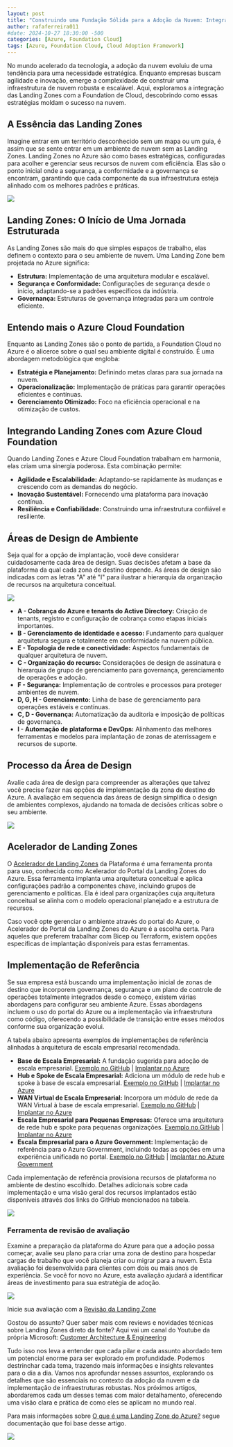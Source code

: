 ```yaml
---
layout: post
title: "Construindo uma Fundação Sólida para a Adoção da Nuvem: Integrando Landing Zones com Azure Cloud Foundation"
author: rafaferreira011
#date: 2024-10-27 18:30:00 -500
categories: [Azure, Foundation Cloud]
tags: [Azure, Foundation Cloud, Cloud Adoption Framework]
---
```


No mundo acelerado da tecnologia, a adoção da nuvem evoluiu de uma tendência para uma necessidade estratégica. Enquanto empresas buscam agilidade e inovação, emerge a complexidade de construir uma infraestrutura de nuvem robusta e escalável. Aqui, exploramos a integração das Landing Zones com a Foundation de Cloud, descobrindo como essas estratégias moldam o sucesso na nuvem.

## A Essência das Landing Zones

Imagine entrar em um território desconhecido sem um mapa ou um guia, é assim que se sente entrar em um ambiente de nuvem sem as Landing Zones. Landing Zones no Azure são como bases estratégicas, configuradas para acolher e gerenciar seus recursos de nuvem com eficiência. Elas são o ponto inicial onde a segurança, a conformidade e a governança se encontram, garantindo que cada componente da sua infraestrutura esteja alinhado com os melhores padrões e práticas.

![](/assets/img/posts/2024-01-02-foundation-lz04.png)

## Landing Zones: O Início de Uma Jornada Estruturada

As Landing Zones são mais do que simples espaços de trabalho, elas definem o contexto para o seu ambiente de nuvem. Uma Landing Zone bem projetada no Azure significa:

- **Estrutura:** Implementação de uma arquitetura modular e escalável.
- **Segurança e Conformidade:** Configurações de segurança desde o início, adaptando-se a padrões específicos da indústria.
- **Governança:** Estruturas de governança integradas para um controle eficiente.

## Entendo mais o Azure Cloud Foundation
Enquanto as Landing Zones são o ponto de partida, a Foundation Cloud no Azure é o alicerce sobre o qual seu ambiente digital é construído. É uma abordagem metodológica que engloba:

- **Estratégia e Planejamento:** Definindo metas claras para sua jornada na nuvem.
- **Operacionalização:** Implementação de práticas para garantir operações eficientes e contínuas.
- **Gerenciamento Otimizado:** Foco na eficiência operacional e na otimização de custos.

## Integrando Landing Zones com Azure Cloud Foundation
Quando Landing Zones e Azure Cloud Foundation trabalham em harmonia, elas criam uma sinergia poderosa. Esta combinação permite:
- **Agilidade e Escalabilidade:** Adaptando-se rapidamente às mudanças e crescendo com as demandas do negócio.
- **Inovação Sustentável:** Fornecendo uma plataforma para inovação contínua.
- **Resiliência e Confiabilidade:** Construindo uma infraestrutura confiável e resiliente.

## Áreas de Design de Ambiente
Seja qual for a opção de implantação, você deve considerar cuidadosamente cada área de design. Suas decisões afetam a base da plataforma da qual cada zona de destino depende. As áreas de design são indicadas com as letras "A" até "I" para ilustrar a hierarquia da organização de recursos na arquitetura conceitual.

![](/assets/img/posts/2024-01-02-foundation-lz02.png)

- **A - Cobrança do Azure e tenants do Active Directory:** Criação de tenants, registro e configuração de cobrança como etapas iniciais importantes.
- **B - Gerenciamento de identidade e acesso:** Fundamento para qualquer arquitetura segura e totalmente em conformidade na nuvem pública.
- **E - Topologia de rede e conectividade:** Aspectos fundamentais de qualquer arquitetura de nuvem.
- **C - Organização do recurso:** Considerações de design de assinatura e hierarquia de grupo de gerenciamento para governança, gerenciamento de operações e adoção.
- **F - Segurança:** Implementação de controles e processos para proteger ambientes de nuvem.
- **D, G, H - Gerenciamento:** Linha de base de gerenciamento para operações estáveis e contínuas.
- **C, D - Governança:** Automatização da auditoria e imposição de políticas de governança.
- **I - Automação de plataforma e DevOps:** Alinhamento das melhores ferramentas e modelos para implantação de zonas de aterrissagem e recursos de suporte.

## Processo da Área de Design
Avalie cada área de design para compreender as alterações que talvez você precise fazer nas opções de implementação da zona de destino do Azure. A avaliação em sequencia das áreas de design simplifica o design de ambientes complexos, ajudando na tomada de decisões críticas sobre o seu ambiente.

![](/assets/img/posts/2024-01-02-foundation-lz03.png)

## Acelerador de Landing Zones

O [Acelerador de Landing Zones](https://aka.ms/caf/ready/accelerator) da Plataforma é uma ferramenta pronta para uso, conhecida como Acelerador do Portal da Landing Zones do Azure. Essa ferramenta implanta uma arquitetura conceitual e aplica configurações padrão a componentes chave, incluindo grupos de gerenciamento e políticas. Ela é ideal para organizações cuja arquitetura conceitual se alinha com o modelo operacional planejado e a estrutura de recursos.

Caso você opte gerenciar o ambiente através do portal do Azure, o Acelerador do Portal da Landing Zones do Azure é a escolha certa. Para aqueles que preferem trabalhar com Bicep ou Terraform, existem opções específicas de implantação disponíveis para estas ferramentas.

## Implementação de Referência

Se sua empresa está buscando uma implementação inicial de zonas de destino que incorporem governança, segurança e um plano de controle de operações totalmente integrados desde o começo, existem várias abordagens para configurar seu ambiente Azure. Essas abordagens incluem o uso do portal do Azure ou a implementação via infraestrutura como código, oferecendo a possibilidade de transição entre esses métodos conforme sua organização evolui.

A tabela abaixo apresenta exemplos de implementações de referência alinhadas à arquitetura de escala empresarial recomendada.

- **Base de Escala Empresarial:** A fundação sugerida para adoção de escala empresarial. [Exemplo no GitHub](https://github.com/enterprise-scale-example) \| [Implantar no Azure](https://azure.com/deploy-base-scale)
- **Hub e Spoke de Escala Empresarial:** Adiciona um módulo de rede hub e spoke à base de escala empresarial. [Exemplo no GitHub](https://github.com/enterprise-hub-spoke-example) \| [Implantar no Azure](https://azure.com/deploy-hub-spoke)
- **WAN Virtual de Escala Empresarial:** Incorpora um módulo de rede da WAN Virtual à base de escala empresarial. [Exemplo no GitHub](https://github.com/enterprise-virtual-wan-example) \| [Implantar no Azure](https://azure.com/deploy-virtual-wan)
- **Escala Empresarial para Pequenas Empresas:** Oferece uma arquitetura de rede hub e spoke para pequenas organizações. [Exemplo no GitHub](https://github.com/small-business-scale-example) \| [Implantar no Azure](https://azure.com/deploy-small-business)
- **Escala Empresarial para o Azure Government:** Implementação de referência para o Azure Government, incluindo todas as opções em uma experiência unificada no portal. [Exemplo no GitHub](https://github.com/azure-government-scale-example) \| [Implantar no Azure Government](https://azure.com/deploy-government-scale)

Cada implementação de referência provisiona recursos de plataforma no ambiente de destino escolhido. Detalhes adicionais sobre cada implementação e uma visão geral dos recursos implantados estão disponíveis através dos links do GitHub mencionados na tabela.

![](/assets/img/posts/2024-01-02-foundation-lz05.png)


### Ferramenta de revisão de avaliação

Examine a preparação da plataforma do Azure para que a adoção possa começar, avalie seu plano para criar uma zona de destino para hospedar cargas de trabalho que você planeja criar ou migrar para a nuvem. Esta avaliação foi desenvolvida para clientes com dois ou mais anos de experiência. Se você for novo no Azure, esta avaliação ajudará a identificar áreas de investimento para sua estratégia de adoção.

![](/assets/img/posts/2024-01-02-foundation-lz01.png)

Inicie sua avaliação com a [Revisão da Landing Zone](https://learn.microsoft.com/pt-br/assessments/56ec577c-acb6-4c7b-ad13-e224b0846153/)

Gostou do assunto? Quer saber mais com reviews e novidades técnicas sobre Landing Zones direto da fonte? Aqui vai um canal do Youtube da própria Microsoft: [Customer Architecture & Engineering](https://www.youtube.com/@MicrosoftCAE)

Tudo isso nos leva a entender que cada pilar e cada assunto abordado tem um potencial enorme para ser explorado em profundidade. Podemos destrinchar cada tema, trazendo mais informações e insights relevantes para o dia a dia. Vamos nos aprofundar nesses assuntos, explorando os detalhes que são essenciais no contexto da adoção da nuvem e da implementação de infraestruturas robustas. Nos próximos artigos, abordaremos cada um desses temas com maior detalhamento, oferecendo uma visão clara e prática de como eles se aplicam no mundo real.

Para mais informações sobre [O que é uma Landing Zone do Azure?](https://learn.microsoft.com/pt-br/azure/cloud-adoption-framework/ready/landing-zone/) segue documentação que foi base desse artigo.

![](/assets/img/posts/2023-12-04-foundation-cloud3.png)
